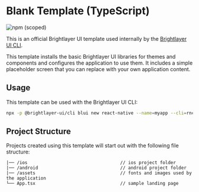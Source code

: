 # Blank Template (TypeScript)

![npm (scoped)](https://img.shields.io/npm/v/@brightlayer-ui/react-native-template-blank-typescript?color=%23007bc1&label=%40brightlayer-ui%2Freact-native-template-blank-typescript)

This is an official Brightlayer UI template used internally by the [Brightlayer UI CLI](https://www.npmjs.com/package/@brightlayer-ui/cli).

This template installs the basic Brightlayer UI libraries for themes and components and configures the application to use them. It includes a simple placeholder screen that you can replace with your own application content.

## Usage
This template can be used with the Brightlayer UI CLI:
```sh
npx -p @brightlayer-ui/cli blui new react-native --name=myapp --cli=rnc --language=ts --template=blank
```

## Project Structure
Projects created using this template will start out with the following file structure:

```
|── /ios                                   // ios project folder
|── /android                               // android project folder
|── /assets                                // fonts and images used by the application
└── App.tsx                                // sample landing page
```